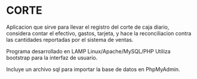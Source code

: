 # CORTE
Aplicacion que sirve para llevar el registro del corte de caja diario, considera contar el efectivo, gastos, 
tarjeta, y hace la reconciliacion contra las cantidades reportadas por el sistema de ventas.


Programa desarrollado en LAMP   Linux/Apache/MySQL/PHP
Utiliza bootstrap para la interfaz de usuario.

Incluye un archivo sql para importar la base de datos en PhpMyAdmin.
